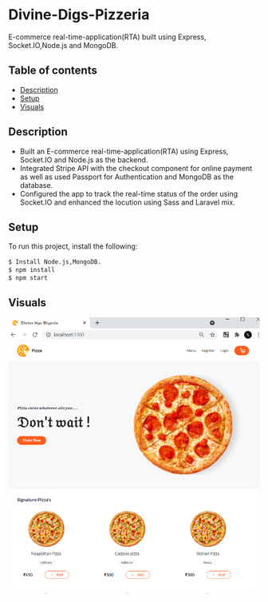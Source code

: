# Divine-Digs-Pizzeria
E-commerce real-time-application(RTA) built using Express, Socket.IO,Node.js and MongoDB.


## Table of contents
* [Description](#description)
* [Setup](#setup)
* [Visuals](#Visuals)


## Description
* Built an E-commerce real-time-application(RTA) using Express, Socket.IO and Node.js as the backend.
* Integrated Stripe API with the checkout component for online payment as well as used Passport for
Authentication and MongoDB as the database.
* Configured the app to track the real-time status of the order using Socket.IO and enhanced the locution
using Sass and Laravel mix.
	
	
## Setup
To run this project, install the following:

```
$ Install Node.js,MongoDB.
$ npm install
$ npm start
```

## Visuals

![Real-time-app](https://github.com/yashsalvi/Divine-Digs-Pizzeria/blob/master/screenshots/Main%20page.png)


